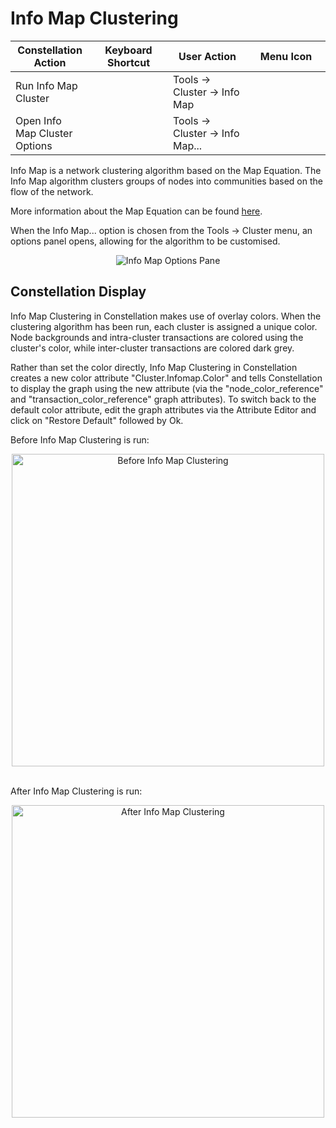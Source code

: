 # Info Map Clustering

<table class="table table-striped">
<colgroup>
<col style="width: 25%" />
<col style="width: 25%" />
<col style="width: 25%" />
<col style="width: 25%" />
</colgroup>
<thead>
<tr class="header">
<th>Constellation Action</th>
<th>Keyboard Shortcut</th>
<th>User Action</th>
<th>Menu Icon</th>
</tr>
</thead>
<tbody>
<tr class="odd">
<td>Run Info Map Cluster</td>
<td></td>
<td>Tools -&gt; Cluster -&gt; Info Map</td>
<td>
<img src="../ext/docs/CoreAlgorithmPlugins/src/au/gov/asd/tac/constellation/plugins/algorithms/resources/infoMap.png" width="16" height="16" />
</td>
</tr>
<tr class="even">
<td>Open Info Map Cluster Options</td>
<td></td>
<td>Tools -&gt; Cluster -&gt; Info Map...</td>
<td>
<img src="../ext/docs/CoreAlgorithmPlugins/src/au/gov/asd/tac/constellation/plugins/algorithms/resources/infoMapOptions.png" width="16" height="16" />
</td>
</tr>
</tbody>
</table>

Info Map is a network clustering algorithm based on the Map Equation. 
The Info Map algorithm clusters groups of nodes into communities 
based on the flow of the network. 

More information about the Map Equation can be found <a href="https://www.mapequation.org/publications.html#Rosvall-Axelsson-Bergstrom-2009-Map-equation">here</a>.

When the Info Map... option is chosen from the Tools -> Cluster menu, an options 
panel opens, allowing for the algorithm to be customised. 

<div style="text-align: center">
<img src="../ext/docs/CoreAlgorithmPlugins/src/au/gov/asd/tac/constellation/plugins/algorithms/resources/infoMapOptionsPanel.png" alt="Info Map Options Pane" />
</div>

## Constellation Display

Info Map Clustering in Constellation makes use of overlay colors. When the
clustering algorithm has been run, each cluster is assigned a unique
color. Node backgrounds and intra-cluster transactions are colored using
the cluster's color, while inter-cluster transactions are colored dark
grey.

Rather than set the color directly, Info Map Clustering in Constellation
creates a new color attribute "Cluster.Infomap.Color" and tells 
Constellation to display the graph using the new attribute (via the 
"node\_color\_reference" and "transaction\_color_reference" graph attributes). 
To switch back to the default color attribute, edit the graph attributes via 
the Attribute Editor and click on "Restore Default" followed by Ok.
 

Before Info Map Clustering is run:

<div style="text-align: center">
<img height=500 src="../ext/docs/CoreAlgorithmPlugins/src/au/gov/asd/tac/constellation/plugins/algorithms/resources/clusteringBefore.png" alt="Before Info Map Clustering" />
</div>
<br />

After Info Map Clustering is run:

<div style="text-align: center">
<img height=500 src="../ext/docs/CoreAlgorithmPlugins/src/au/gov/asd/tac/constellation/plugins/algorithms/resources/infoMapAfter.png" alt="After Info Map Clustering" />
</div>


